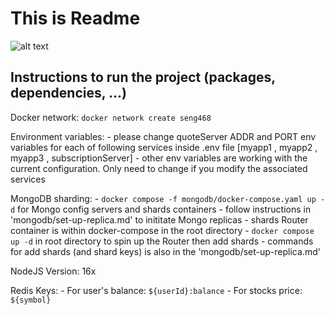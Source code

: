 # This is Readme
![alt text]([http://url/to/img.png](https://github.com/Shaun7heSheep/Day-Trading-System/blob/1d56a738263b4a07c53fe2c7dfeb2d7ef57cbac6/system%20design.png))

## Instructions to run the project (packages, dependencies, ...)

Docker network: `docker network create seng468`

Environment variables:
    - please change quoteServer ADDR and PORT env variables for each of following services inside .env file
        [myapp1 , myapp2 , myapp3 , subscriptionServer]
    - other env variables are working with the current configuration. Only need to change if you modify the associated services

MongoDB sharding:
    - `docker compose -f mongodb/docker-compose.yaml up -d` for Mongo config servers and shards containers
    - follow instructions in 'mongodb/set-up-replica.md' to inititate Mongo replicas
    - shards Router container is within docker-compose in the root directory
    - `docker compose up -d` in root directory to spin up the Router then add shards
    - commands for add shards (and shard keys) is also in the 'mongodb/set-up-replica.md' 

NodeJS Version: 16x

Redis Keys:
    - For user's balance: `${userId}:balance` 
    - For stocks price: `${symbol}`
